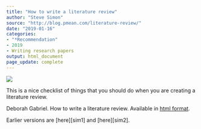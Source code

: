 ```yaml
---
title: "How to write a literature review"
author: "Steve Simon"
source: "http://blog.pmean.com/literature-review/"
date: "2019-01-16"
categories:
- "*Recommendation"
- 2019
- Writing research papers
output: html_document
page_update: complete
---
```


![](http://www.pmean.com/new-images/19/literature-review01.png)

<div class="notes">

This is a nice checklist of things that you should do when you are creating a literature review.

Deborah Gabriel. How to write a literature review. Available in [html format][gab1].

[gab1]: http://deborahgabriel.com/2017/08/21/how-to-write-a-literature-review/

</div>
Earlier versions are [here][sim1] and [here][sim2].
 
[sim1]: http://blog.pmean.com/literature-review/
[sim2]: http://new.pmean.com/literature-review/
 
